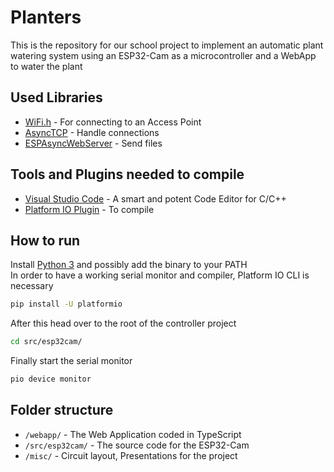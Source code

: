# Planters
This is the repository for our school project to implement an automatic plant watering system using an ESP32-Cam as a microcontroller and a WebApp to water the plant

## Used Libraries
* [WiFi.h](https://platformio.org/lib/show/870/WiFi) - For connecting to an Access Point
* [AsyncTCP](https://github.com/me-no-dev/AsyncTCP) - Handle connections
* [ESPAsyncWebServer](https://github.com/me-no-dev/ESPAsyncWebServer) - Send files

## Tools and Plugins needed to compile
* [Visual Studio Code](https://code.visualstudio.com/) - A smart and potent Code Editor for C/C++
* [Platform IO Plugin](https://platformio.org/platformio-ide) - To compile

## How to run
Install [Python 3](https://www.python.org/downloads/) and possibly add the binary to your PATH  
In order to have a working serial monitor and compiler, Platform IO CLI is necessary
```bash
pip install -U platformio
```
After this head over to the root of the controller project
```bash
cd src/esp32cam/
```
Finally start the serial monitor
```bash
pio device monitor
```

## Folder structure
* ```/webapp/``` - The Web Application coded in TypeScript
* ```/src/esp32cam/``` - The source code for the ESP32-Cam
* ```/misc/``` - Circuit layout, Presentations for the project
